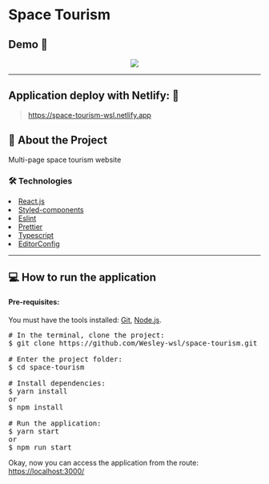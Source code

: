 # Space Tourism

## Demo 📸

<p align='center'> <img src='.github/space-tourism.gif'/></p>

<hr/>

## Application deploy with Netlify: :dash:

> https://space-tourism-wsl.netlify.app

## 📜 About the Project

Multi-page space tourism website

### 🛠 Technologies

<li><a href="https://reactjs.org">React.js</a></li>
<li><a href="https://styled-components.com">Styled-components</a></li>
<li><a href="https://eslint.org">Eslint</a></li>
<li><a href="https://prettier.io">Prettier</a></li>
<li><a href="Typescriptlang.org">Typescript</a></li>
<li><a href="https://editorconfig.org">EditorConfig</a></li>

<hr/>

## 💻 How to run the application

#### Pre-requisites:
You must have the tools installed:  <a href="">Git</a>, <a href="">Node.js</a>.

<pre>
# In the terminal, clone the project:
$ git clone https://github.com/Wesley-wsl/space-tourism.git

# Enter the project folder:
$ cd space-tourism

# Install dependencies:
$ yarn install
or
$ npm install

# Run the application:
$ yarn start
or
$ npm run start
</pre>

Okay, now you can access the application from the route:  <a href="https://localhost:3000/">https://localhost:3000/</a>

